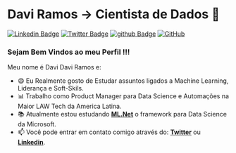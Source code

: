 # Davi Ramos -> Cientista de Dados 👋

[![Linkedin Badge](https://img.shields.io/badge/-LinkedIn-blue?style=flat-square&logo=Linkedin&logoColor=white&link=https://www.linkedin.com/in/davi-ramos/)](https://www.linkedin.com/in/davi-ramos/)
[![Twitter Badge](https://img.shields.io/badge/-Twitter-1DA1F2?style=flat-square&logo=Twitter&logoColor=white&link=https://twitter.com/Daviinfo/)](https://twitter.com/Daviinfo/)
[![github Badge](https://img.shields.io/badge/-github?style=flat-square&logo=github&logoColor=white&link=https://github.com/Daviinfo/)](https://github.com/Daviinfo/)
<a href="https://github.com/DaviRamos"><img src="https://img.shields.io/github/?label=GitHub&style=social" alt="GitHub"></a>

### Sejam Bem Vindos ao meu Perfil !!!

Meu nome é Davi Davi Ramos e:

 - 😄 Eu Realmente gosto de Estudar assuntos ligados a Machine Learning, Liderança e Soft-Skils.
 - 📊 Trabalho como Product Manager para Data Science e Automações na Maior LAW Tech da America Latina.
 - 📚 Atualmente estou estudando [**ML.Net**](https://dotnet.microsoft.com/learn/ml-dotnet/) o framework para Data Science da Microsoft.
 - 📫 Você pode entrar em contato comigo através do: [**Twitter**](https://twitter.com/Daviinfo/) ou [**Linkedin**](https://www.linkedin.com/in/davi-ramos/).

